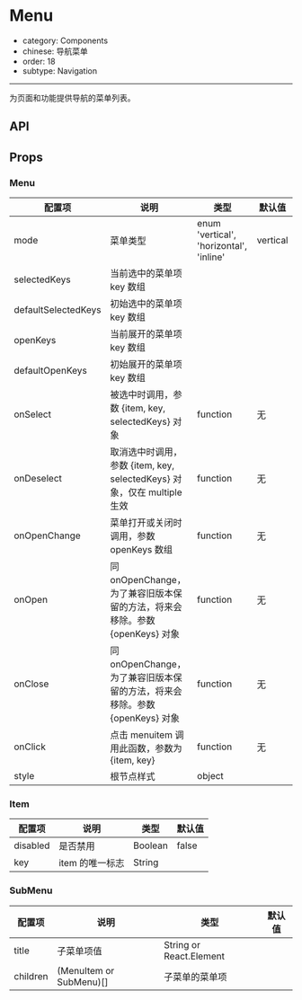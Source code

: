 # Menu

- category: Components
- chinese: 导航菜单
- order: 18
- subtype: Navigation

---

为页面和功能提供导航的菜单列表。

## API

## Props

### Menu

| 配置项 | 说明 | 类型 | 默认值 |
|---|---|---|---|
| mode | 菜单类型 | enum 'vertical', 'horizontal', 'inline' | vertical |
| selectedKeys | 当前选中的菜单项 key 数组 |  |  |
| defaultSelectedKeys | 初始选中的菜单项 key 数组 |  |  |
| openKeys | 当前展开的菜单项 key 数组 |  |  |
| defaultOpenKeys | 初始展开的菜单项 key 数组 |  |  |
| onSelect | 被选中时调用，参数 {item, key, selectedKeys} 对象 | function | 无 |
| onDeselect | 取消选中时调用，参数 {item, key, selectedKeys} 对象，仅在 multiple 生效 | function | 无 |
| onOpenChange | 菜单打开或关闭时调用，参数 openKeys 数组 | function | 无 |
| onOpen | 同 onOpenChange，为了兼容旧版本保留的方法，将来会移除。参数 {openKeys} 对象 | function | 无 |
| onClose | 同 onOpenChange，为了兼容旧版本保留的方法，将来会移除。参数 {openKeys} 对象 | function | 无 |
| onClick | 点击 menuitem 调用此函数，参数为 {item, key} | function | 无 |
| style | 根节点样式 | object |  |

### Item

| 配置项 | 说明 | 类型 | 默认值 |
|---|---|---|---|
| disabled | 是否禁用 | Boolean | false |
| key | item 的唯一标志 | String |  |

### SubMenu

| 配置项 | 说明 | 类型 | 默认值 |
|---|---|---|---|
| title | 子菜单项值 | String or React.Element | |
| children | (MenuItem or SubMenu)[] | 子菜单的菜单项 | |